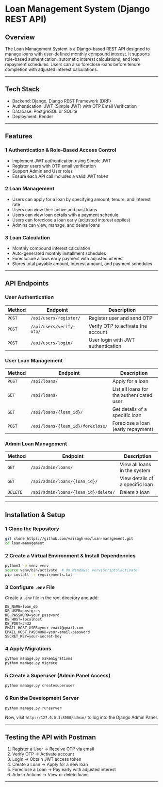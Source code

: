 # Loan Management System (Django REST API)

## Overview
The Loan Management System is a Django-based REST API designed to manage loans with user-defined monthly compound interest. It supports role-based authentication, automatic interest calculations, and loan repayment schedules. Users can also foreclose loans before tenure completion with adjusted interest calculations.

---

## Tech Stack
- Backend: Django, Django REST Framework (DRF)
- Authentication: JWT (Simple JWT) with OTP Email Verification
- Database: PostgreSQL or SQLite
- Deployment: Render

---

## Features
### 1 Authentication & Role-Based Access Control
 * Implement JWT authentication using Simple JWT  
 * Register users with OTP email verification  
 * Support Admin and User roles  
 * Ensure each API call includes a valid JWT token

### 2️ Loan Management
 * Users can apply for a loan by specifying amount, tenure, and interest rate  
 * Users can view their active and past loans  
 * Users can view loan details with a payment schedule  
 * Users can foreclose a loan early (adjusted interest applies)  
 * Admins can view, manage, and delete loans  

### 3️ Loan Calculation
 * Monthly compound interest calculation  
 * Auto-generated monthly installment schedules  
 * Foreclosure allows early payment with adjusted interest  
 * Stores total payable amount, interest amount, and payment schedules

---

## API Endpoints

### User Authentication
| Method | Endpoint                 | Description                        |
|--------|--------------------------|------------------------------------|
| `POST` | `/api/users/register/`   | Register user and send OTP         |
| `POST` | `/api/users/verify-otp/` | Verify OTP to activate the account |
| `POST` | `/api/users/login/`      | User login with JWT authentication |


### User Loan Management
| Method | Endpoint                          | Description                               |
|--------|-----------------------------------|-------------------------------------------|
| `POST` | `/api/loans/`                     | Apply for a loan                          |
| `GET`  | `/api/loans/`                     | List all loans for the authenticated user |
| `GET`  | `/api/loans/{loan_id}/`           | Get details of a specific loan            |
| `POST` | `/api/loans/{loan_id}/foreclose/` | Foreclose a loan (early repayment)        |

### Admin Loan Management
| Method    | Endpoint                             | Description                     |
|-----------|--------------------------------------|---------------------------------|
| `GET`     | `/api/admin/loans/`                  | View all loans in the system    |
| `GET`     | `/api/admin/loans/{loan_id}/`        | View details of a specific loan |
| `DELETE`  | `/api/admin/loans/{loan_id}/delete/` | Delete a loan                   |

---

## Installation & Setup
### 1️ Clone the Repository
```bash
git clone https://github.com/vaisagh-mp/loan-management.git
cd loan-management
```

### 2️ Create a Virtual Environment & Install Dependencies
```bash
python3 -m venv venv
source venv/bin/activate  # On Windows: venv\Scripts\activate
pip install -r requirements.txt
```

### 3️ Configure `.env` File
Create a `.env` file in the root directory and add:
```env
DB_NAME=loan_db
DB_USER=postgres
DB_PASSWORD=your_password
DB_HOST=localhost
DB_PORT=5432
EMAIL_HOST_USER=your-email@gmail.com
EMAIL_HOST_PASSWORD=your-email-password
SECRET_KEY=your-secret-key
```

### 4️ Apply Migrations
```bash
python manage.py makemigrations
python manage.py migrate
```

### 5️ Create a Superuser (Admin Panel Access)
```bash
python manage.py createsuperuser
```

### 6 Run the Development Server
```bash
python manage.py runserver
```

Now, visit `http://127.0.0.1:8000/admin/` to log into the Django Admin Panel.

---

## Testing the API with Postman
1. Register a User → Receive OTP via email
2. Verify OTP → Activate account
3. Login → Obtain JWT access token
4. Create a Loan → Apply for a new loan
5. Foreclose a Loan → Pay early with adjusted interest
6. Admin Actions → View or delete loans

---



